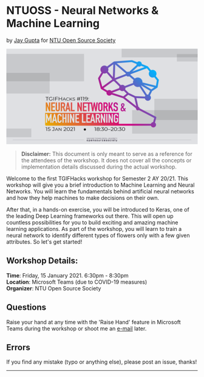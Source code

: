 # NTUOSS - Neural Networks & Machine Learning

by [Jay Gupta](https://github.com/guptajay) for [NTU Open Source Society](https://ntuoss.com/home)

![Neural Networks & Machine Learning](img/cover.png)

> **Disclaimer:** This document is only meant to serve as a reference for the attendees of the workshop. It does not cover all the concepts or implementation details discussed during the actual workshop.

Welcome to the first TGIFHacks workshop for Semester 2 AY 20/21. This workshop will give you a brief introduction to Machine Learning and Neural Networks. You will learn the fundamentals behind artificial neural networks and how they help machines to make decisions on their own.

After that, in a hands-on exercise, you will be introduced to Keras, one of the leading Deep Learning frameworks out there. This will open up countless possibilities for you to build exciting and amazing machine learning applications. As part of the workshop, you will learn to train a neural network to identify different types of flowers only with a few given attributes. So let's get started!

## Workshop Details:
**Time**: Friday, 15 January 2021. 6:30pm - 8:30pm  
**Location**: Microsoft Teams (due to COVID-19 measures)  
**Organizer**: NTU Open Source Society

## Questions

Raise your hand at any time with the 'Raise Hand' feature in Microsoft Teams during the workshop or shoot me an [e-mail](mailto:jay002@e.ntu.edu.sg) later.

## Errors

If you find any mistake (typo or anything else), please post an issue, thanks!

***



